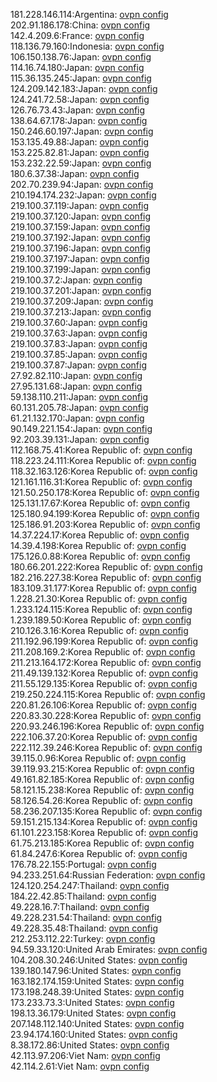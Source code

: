 181.228.146.114:Argentina: [ovpn config](vpn/181_228_146_114.ovpn)  
202.91.186.178:China: [ovpn config](vpn/202_91_186_178.ovpn)  
142.4.209.6:France: [ovpn config](vpn/142_4_209_6.ovpn)  
118.136.79.160:Indonesia: [ovpn config](vpn/118_136_79_160.ovpn)  
106.150.138.76:Japan: [ovpn config](vpn/106_150_138_76.ovpn)  
114.16.74.180:Japan: [ovpn config](vpn/114_16_74_180.ovpn)  
115.36.135.245:Japan: [ovpn config](vpn/115_36_135_245.ovpn)  
124.209.142.183:Japan: [ovpn config](vpn/124_209_142_183.ovpn)  
124.241.72.58:Japan: [ovpn config](vpn/124_241_72_58.ovpn)  
126.76.73.43:Japan: [ovpn config](vpn/126_76_73_43.ovpn)  
138.64.67.178:Japan: [ovpn config](vpn/138_64_67_178.ovpn)  
150.246.60.197:Japan: [ovpn config](vpn/150_246_60_197.ovpn)  
153.135.49.88:Japan: [ovpn config](vpn/153_135_49_88.ovpn)  
153.225.82.81:Japan: [ovpn config](vpn/153_225_82_81.ovpn)  
153.232.22.59:Japan: [ovpn config](vpn/153_232_22_59.ovpn)  
180.6.37.38:Japan: [ovpn config](vpn/180_6_37_38.ovpn)  
202.70.239.94:Japan: [ovpn config](vpn/202_70_239_94.ovpn)  
210.194.174.232:Japan: [ovpn config](vpn/210_194_174_232.ovpn)  
219.100.37.119:Japan: [ovpn config](vpn/219_100_37_119.ovpn)  
219.100.37.120:Japan: [ovpn config](vpn/219_100_37_120.ovpn)  
219.100.37.159:Japan: [ovpn config](vpn/219_100_37_159.ovpn)  
219.100.37.192:Japan: [ovpn config](vpn/219_100_37_192.ovpn)  
219.100.37.196:Japan: [ovpn config](vpn/219_100_37_196.ovpn)  
219.100.37.197:Japan: [ovpn config](vpn/219_100_37_197.ovpn)  
219.100.37.199:Japan: [ovpn config](vpn/219_100_37_199.ovpn)  
219.100.37.2:Japan: [ovpn config](vpn/219_100_37_2.ovpn)  
219.100.37.201:Japan: [ovpn config](vpn/219_100_37_201.ovpn)  
219.100.37.209:Japan: [ovpn config](vpn/219_100_37_209.ovpn)  
219.100.37.213:Japan: [ovpn config](vpn/219_100_37_213.ovpn)  
219.100.37.60:Japan: [ovpn config](vpn/219_100_37_60.ovpn)  
219.100.37.63:Japan: [ovpn config](vpn/219_100_37_63.ovpn)  
219.100.37.83:Japan: [ovpn config](vpn/219_100_37_83.ovpn)  
219.100.37.85:Japan: [ovpn config](vpn/219_100_37_85.ovpn)  
219.100.37.87:Japan: [ovpn config](vpn/219_100_37_87.ovpn)  
27.92.82.110:Japan: [ovpn config](vpn/27_92_82_110.ovpn)  
27.95.131.68:Japan: [ovpn config](vpn/27_95_131_68.ovpn)  
59.138.110.211:Japan: [ovpn config](vpn/59_138_110_211.ovpn)  
60.131.205.78:Japan: [ovpn config](vpn/60_131_205_78.ovpn)  
61.21.132.170:Japan: [ovpn config](vpn/61_21_132_170.ovpn)  
90.149.221.154:Japan: [ovpn config](vpn/90_149_221_154.ovpn)  
92.203.39.131:Japan: [ovpn config](vpn/92_203_39_131.ovpn)  
112.168.75.41:Korea Republic of: [ovpn config](vpn/112_168_75_41.ovpn)  
118.223.24.111:Korea Republic of: [ovpn config](vpn/118_223_24_111.ovpn)  
118.32.163.126:Korea Republic of: [ovpn config](vpn/118_32_163_126.ovpn)  
121.161.116.31:Korea Republic of: [ovpn config](vpn/121_161_116_31.ovpn)  
121.50.250.178:Korea Republic of: [ovpn config](vpn/121_50_250_178.ovpn)  
125.131.17.67:Korea Republic of: [ovpn config](vpn/125_131_17_67.ovpn)  
125.180.94.199:Korea Republic of: [ovpn config](vpn/125_180_94_199.ovpn)  
125.186.91.203:Korea Republic of: [ovpn config](vpn/125_186_91_203.ovpn)  
14.37.224.17:Korea Republic of: [ovpn config](vpn/14_37_224_17.ovpn)  
14.39.4.198:Korea Republic of: [ovpn config](vpn/14_39_4_198.ovpn)  
175.126.0.88:Korea Republic of: [ovpn config](vpn/175_126_0_88.ovpn)  
180.66.201.222:Korea Republic of: [ovpn config](vpn/180_66_201_222.ovpn)  
182.216.227.38:Korea Republic of: [ovpn config](vpn/182_216_227_38.ovpn)  
183.109.31.177:Korea Republic of: [ovpn config](vpn/183_109_31_177.ovpn)  
1.228.21.30:Korea Republic of: [ovpn config](vpn/1_228_21_30.ovpn)  
1.233.124.115:Korea Republic of: [ovpn config](vpn/1_233_124_115.ovpn)  
1.239.189.50:Korea Republic of: [ovpn config](vpn/1_239_189_50.ovpn)  
210.126.3.16:Korea Republic of: [ovpn config](vpn/210_126_3_16.ovpn)  
211.192.96.199:Korea Republic of: [ovpn config](vpn/211_192_96_199.ovpn)  
211.208.169.2:Korea Republic of: [ovpn config](vpn/211_208_169_2.ovpn)  
211.213.164.172:Korea Republic of: [ovpn config](vpn/211_213_164_172.ovpn)  
211.49.139.132:Korea Republic of: [ovpn config](vpn/211_49_139_132.ovpn)  
211.55.129.135:Korea Republic of: [ovpn config](vpn/211_55_129_135.ovpn)  
219.250.224.115:Korea Republic of: [ovpn config](vpn/219_250_224_115.ovpn)  
220.81.26.106:Korea Republic of: [ovpn config](vpn/220_81_26_106.ovpn)  
220.83.30.228:Korea Republic of: [ovpn config](vpn/220_83_30_228.ovpn)  
220.93.246.196:Korea Republic of: [ovpn config](vpn/220_93_246_196.ovpn)  
222.106.37.20:Korea Republic of: [ovpn config](vpn/222_106_37_20.ovpn)  
222.112.39.246:Korea Republic of: [ovpn config](vpn/222_112_39_246.ovpn)  
39.115.0.96:Korea Republic of: [ovpn config](vpn/39_115_0_96.ovpn)  
39.119.93.215:Korea Republic of: [ovpn config](vpn/39_119_93_215.ovpn)  
49.161.82.185:Korea Republic of: [ovpn config](vpn/49_161_82_185.ovpn)  
58.121.15.238:Korea Republic of: [ovpn config](vpn/58_121_15_238.ovpn)  
58.126.54.26:Korea Republic of: [ovpn config](vpn/58_126_54_26.ovpn)  
58.236.207.135:Korea Republic of: [ovpn config](vpn/58_236_207_135.ovpn)  
59.151.215.134:Korea Republic of: [ovpn config](vpn/59_151_215_134.ovpn)  
61.101.223.158:Korea Republic of: [ovpn config](vpn/61_101_223_158.ovpn)  
61.75.213.185:Korea Republic of: [ovpn config](vpn/61_75_213_185.ovpn)  
61.84.247.6:Korea Republic of: [ovpn config](vpn/61_84_247_6.ovpn)  
176.78.22.155:Portugal: [ovpn config](vpn/176_78_22_155.ovpn)  
94.233.251.64:Russian Federation: [ovpn config](vpn/94_233_251_64.ovpn)  
124.120.254.247:Thailand: [ovpn config](vpn/124_120_254_247.ovpn)  
184.22.42.85:Thailand: [ovpn config](vpn/184_22_42_85.ovpn)  
49.228.16.7:Thailand: [ovpn config](vpn/49_228_16_7.ovpn)  
49.228.231.54:Thailand: [ovpn config](vpn/49_228_231_54.ovpn)  
49.228.35.48:Thailand: [ovpn config](vpn/49_228_35_48.ovpn)  
212.253.112.22:Turkey: [ovpn config](vpn/212_253_112_22.ovpn)  
94.59.33.120:United Arab Emirates: [ovpn config](vpn/94_59_33_120.ovpn)  
104.208.30.246:United States: [ovpn config](vpn/104_208_30_246.ovpn)  
139.180.147.96:United States: [ovpn config](vpn/139_180_147_96.ovpn)  
163.182.174.159:United States: [ovpn config](vpn/163_182_174_159.ovpn)  
173.198.248.39:United States: [ovpn config](vpn/173_198_248_39.ovpn)  
173.233.73.3:United States: [ovpn config](vpn/173_233_73_3.ovpn)  
198.13.36.179:United States: [ovpn config](vpn/198_13_36_179.ovpn)  
207.148.112.140:United States: [ovpn config](vpn/207_148_112_140.ovpn)  
23.94.174.160:United States: [ovpn config](vpn/23_94_174_160.ovpn)  
8.38.172.86:United States: [ovpn config](vpn/8_38_172_86.ovpn)  
42.113.97.206:Viet Nam: [ovpn config](vpn/42_113_97_206.ovpn)  
42.114.2.61:Viet Nam: [ovpn config](vpn/42_114_2_61.ovpn)  
